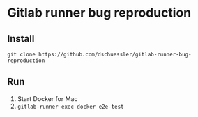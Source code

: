# Gitlab runner bug reproduction

## Install

```
git clone https://github.com/dschuessler/gitlab-runner-bug-reproduction
```

## Run

1. Start Docker for Mac
2. `gitlab-runner exec docker e2e-test`